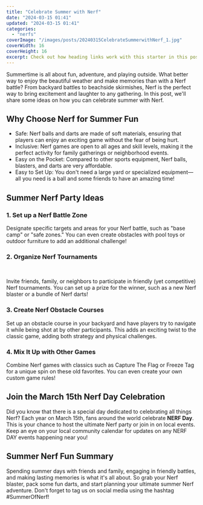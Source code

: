 ```yaml
---
title: "Celebrate Summer with Nerf"
date: "2024-03-15 01:41"
updated: "2024-03-15 01:41"
categories:
  - "nerfs"
coverImage: "/images/posts/20240315CelebrateSummerwithNerf_1.jpg"
coverWidth: 16
coverHeight: 16
excerpt: Check out how heading links work with this starter in this post.
---
```


<script>
  import { base } from '$app/paths';
</script>


Summertime is all about fun, adventure, and playing outside. What better way to enjoy the beautiful weather and make memories than with a Nerf battle? From backyard battles to beachside skirmishes, Nerf is the perfect way to bring excitement and laughter to any gathering. In this post, we'll share some ideas on how you can celebrate summer with Nerf.

## **Why Choose Nerf for Summer Fun**

- Safe: Nerf balls and darts are made of soft materials, ensuring that players can enjoy an exciting game without the fear of being hurt.
- Inclusive: Nerf games are open to all ages and skill levels, making it the perfect activity for family gatherings or neighborhood events.
- Easy on the Pocket: Compared to other sports equipment, Nerf balls, blasters, and darts are very affordable.
- Easy to Set Up: You don't need a large yard or specialized equipment—all you need is a ball and some friends to have an amazing time!

## **Summer Nerf Party Ideas**

### 1. **Set up a Nerf Battle Zone**

Designate specific targets and areas for your Nerf battle, such as "base camp" or "safe zones." You can even create obstacles with pool toys or outdoor furniture to add an additional challenge!

### 2. **Organize Nerf Tournaments**

<img class="inline object-contain w-full my-4" src="{base}/images/posts/20240315CelebrateSummerwithNerf_2.jpg" alt="" style="aspect-ratio: 16 / 16;" width="16" height="16">


Invite friends, family, or neighbors to participate in friendly (yet competitive) Nerf tournaments. You can set up a prize for the winner, such as a new Nerf blaster or a bundle of Nerf darts!

### 3. **Create Nerf Obstacle Courses**

Set up an obstacle course in your backyard and have players try to navigate it while being shot at by other participants. This adds an exciting twist to the classic game, adding both strategy and physical challenges.

### 4. **Mix It Up with Other Games**

Combine Nerf games with classics such as Capture The Flag or Freeze Tag for a unique spin on these old favorites. You can even create your own custom game rules!

## **Join the March 15th Nerf Day Celebration**

Did you know that there is a special day dedicated to celebrating all things Nerf? Each year on March 15th, fans around the world celebrate **NERF Day**. This is your chance to host the ultimate Nerf party or join in on local events. Keep an eye on your local community calendar for updates on any NERF DAY events happening near you!

## **Summer Nerf Fun Summary**

Spending summer days with friends and family, engaging in friendly battles, and making lasting memories is what it's all about. So grab your Nerf blaster, pack some fun darts, and start planning your ultimate summer Nerf adventure. Don't forget to tag us on social media using the hashtag #SummerOfNerf!
